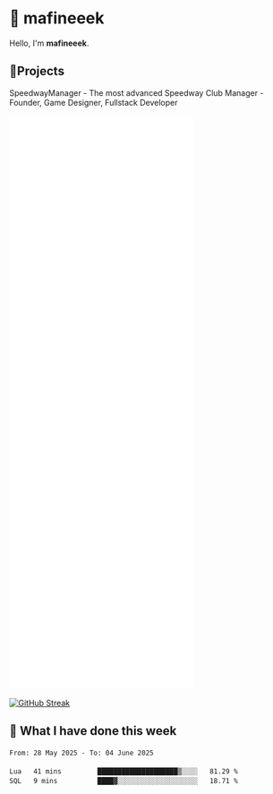 # 👋 mafineeek
Hello, I'm **mafineeek**.

## 📝Projects

SpeedwayManager - The most advanced Speedway Club Manager - Founder, Game Designer, Fullstack Developer


![](./github-metrics.svg)

[![GitHub Streak](https://streak-stats.demolab.com/?user=mafineeek)](https://git.io/streak-stats)

## 📰 What I have done this week
<!--START_SECTION:waka-->

```txt
From: 28 May 2025 - To: 04 June 2025

Lua   41 mins         ████████████████████▒░░░░   81.29 %
SQL   9 mins          ████▓░░░░░░░░░░░░░░░░░░░░   18.71 %
```

<!--END_SECTION:waka-->
